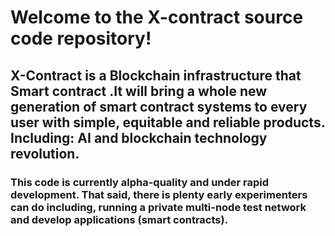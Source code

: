 # Welcome to the X-contract source code repository! 
## X-Contract is a Blockchain infrastructure that  Smart contract .It will bring a whole new generation of smart contract systems to every user with simple, equitable and reliable products. Including: AI and blockchain technology revolution.
### This code is currently alpha-quality and under rapid development. That said, there is plenty early experimenters can do including, running a private multi-node test network and develop applications (smart contracts).
